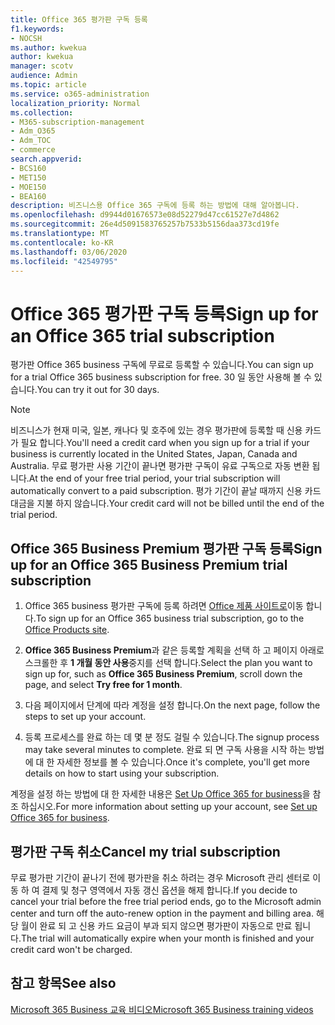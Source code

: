 ```yaml
---
title: Office 365 평가판 구독 등록
f1.keywords:
- NOCSH
ms.author: kwekua
author: kwekua
manager: scotv
audience: Admin
ms.topic: article
ms.service: o365-administration
localization_priority: Normal
ms.collection:
- M365-subscription-management
- Adm_O365
- Adm_TOC
- commerce
search.appverid:
- BCS160
- MET150
- MOE150
- BEA160
description: 비즈니스용 Office 365 구독에 등록 하는 방법에 대해 알아봅니다.
ms.openlocfilehash: d9944d01676573e08d52279d47cc61527e7d4862
ms.sourcegitcommit: 26e4d5091583765257b7533b5156daa373cd19fe
ms.translationtype: MT
ms.contentlocale: ko-KR
ms.lasthandoff: 03/06/2020
ms.locfileid: "42549795"
---
```

# <a name="sign-up-for-an-office-365-trial-subscription"></a><span data-ttu-id="67f26-103">Office 365 평가판 구독 등록</span><span class="sxs-lookup"><span data-stu-id="67f26-103">Sign up for an Office 365 trial subscription</span></span>

<span data-ttu-id="67f26-104">평가판 Office 365 business 구독에 무료로 등록할 수 있습니다.</span><span class="sxs-lookup"><span data-stu-id="67f26-104">You can sign up for a trial Office 365 business subscription for free.</span></span> <span data-ttu-id="67f26-105">30 일 동안 사용해 볼 수 있습니다.</span><span class="sxs-lookup"><span data-stu-id="67f26-105">You can try it out for 30 days.</span></span>

> [!NOTE]
> <span data-ttu-id="67f26-106">비즈니스가 현재 미국, 일본, 캐나다 및 호주에 있는 경우 평가판에 등록할 때 신용 카드가 필요 합니다.</span><span class="sxs-lookup"><span data-stu-id="67f26-106">You'll need a credit card when you sign up for a trial if your business is currently located in the United States, Japan, Canada and Australia.</span></span> <span data-ttu-id="67f26-107">무료 평가판 사용 기간이 끝나면 평가판 구독이 유료 구독으로 자동 변환 됩니다.</span><span class="sxs-lookup"><span data-stu-id="67f26-107">At the end of your free trial period, your trial subscription will automatically convert to a paid subscription.</span></span> <span data-ttu-id="67f26-108">평가 기간이 끝날 때까지 신용 카드 대금을 지불 하지 않습니다.</span><span class="sxs-lookup"><span data-stu-id="67f26-108">Your credit card will not be billed until the end of the trial period.</span></span>

## <a name="sign-up-for-an-office-365-business-premium-trial-subscription"></a><span data-ttu-id="67f26-109">Office 365 Business Premium 평가판 구독 등록</span><span class="sxs-lookup"><span data-stu-id="67f26-109">Sign up for an Office 365 Business Premium trial subscription</span></span>

1. <span data-ttu-id="67f26-110">Office 365 business 평가판 구독에 등록 하려면 [Office 제품 사이트로](https://www.aka.ms/office365signup)이동 합니다.</span><span class="sxs-lookup"><span data-stu-id="67f26-110">To sign up for an Office 365 business trial subscription, go to the [Office Products site](https://www.aka.ms/office365signup).</span></span> 
    
2. <span data-ttu-id="67f26-111">**Office 365 Business Premium**과 같은 등록할 계획을 선택 하 고 페이지 아래로 스크롤한 후 **1 개월 동안 사용**중지를 선택 합니다.</span><span class="sxs-lookup"><span data-stu-id="67f26-111">Select the plan you want to sign up for, such as **Office 365 Business Premium**, scroll down the page, and select **Try free for 1 month**.</span></span>
    
3. <span data-ttu-id="67f26-112">다음 페이지에서 단계에 따라 계정을 설정 합니다.</span><span class="sxs-lookup"><span data-stu-id="67f26-112">On the next page, follow the steps to set up your account.</span></span>

4. <span data-ttu-id="67f26-113">등록 프로세스를 완료 하는 데 몇 분 정도 걸릴 수 있습니다.</span><span class="sxs-lookup"><span data-stu-id="67f26-113">The signup process may take several minutes to complete.</span></span> <span data-ttu-id="67f26-114">완료 되 면 구독 사용을 시작 하는 방법에 대 한 자세한 정보를 볼 수 있습니다.</span><span class="sxs-lookup"><span data-stu-id="67f26-114">Once it's complete, you'll get more details on how to start using your subscription.</span></span>

<span data-ttu-id="67f26-115">계정을 설정 하는 방법에 대 한 자세한 내용은 [Set Up Office 365 for business](../admin/setup/setup.md)을 참조 하십시오.</span><span class="sxs-lookup"><span data-stu-id="67f26-115">For more information about setting up your account, see [Set up Office 365 for business](../admin/setup/setup.md).</span></span>

## <a name="cancel-my-trial-subscription"></a><span data-ttu-id="67f26-116">평가판 구독 취소</span><span class="sxs-lookup"><span data-stu-id="67f26-116">Cancel my trial subscription</span></span>

<span data-ttu-id="67f26-117">무료 평가판 기간이 끝나기 전에 평가판을 취소 하려는 경우 Microsoft 관리 센터로 이동 하 여 결제 및 청구 영역에서 자동 갱신 옵션을 해제 합니다.</span><span class="sxs-lookup"><span data-stu-id="67f26-117">If you decide to cancel your trial before the free trial period ends, go to the Microsoft admin center and turn off the auto-renew option in the payment and billing area.</span></span> <span data-ttu-id="67f26-118">해당 월이 완료 되 고 신용 카드 요금이 부과 되지 않으면 평가판이 자동으로 만료 됩니다.</span><span class="sxs-lookup"><span data-stu-id="67f26-118">The trial will automatically expire when your month is finished and your credit card won't be charged.</span></span>

## <a name="see-also"></a><span data-ttu-id="67f26-119">참고 항목</span><span class="sxs-lookup"><span data-stu-id="67f26-119">See also</span></span>

[<span data-ttu-id="67f26-120">Microsoft 365 Business 교육 비디오</span><span class="sxs-lookup"><span data-stu-id="67f26-120">Microsoft 365 Business training videos</span></span>](https://support.office.com/article/6ab4bbcd-79cf-4000-a0bd-d42ce4d12816)
